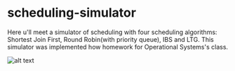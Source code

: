 # scheduling-simulator
Here u'll meet a simulator of scheduling with four scheduling algorithms: Shortest Join First, Round Robin(with priority queue), IBS and LTG. This simulator was implemented how homework for Operational Systems's class.

![alt text](https://ibb.co/nzsyTw)
